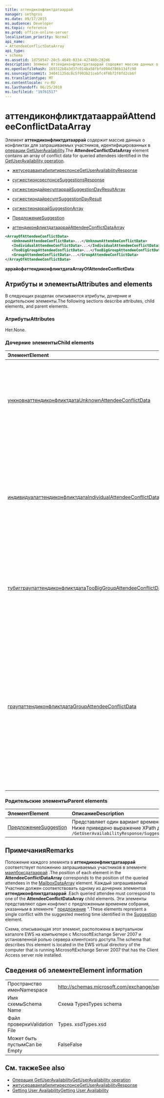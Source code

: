 ```yaml
---
title: аттендиконфликтдатааррай
manager: sethgros
ms.date: 09/17/2015
ms.audience: Developer
ms.topic: reference
ms.prod: office-online-server
localization_priority: Normal
api_name:
- AttendeeConflictDataArray
api_type:
- schema
ms.assetid: 1d758547-28c5-4649-8334-427480c282d6
description: Элемент Аттендиконфликтдатааррай содержит массив данных о конфликтах для запрашиваемых участников, идентифицированных в операции GetUserAvailability.
ms.openlocfilehash: 169312b8a3d37c014ba58fbfe094d786b134fc90
ms.sourcegitcommit: 34041125dc8c5f993b21cebfc4f8b72f0fd2cb6f
ms.translationtype: MT
ms.contentlocale: ru-RU
ms.lasthandoff: 06/25/2018
ms.locfileid: "19761517"
---
```

# <a name="attendeeconflictdataarray"></a><span data-ttu-id="898e9-103">аттендиконфликтдатааррай</span><span class="sxs-lookup"><span data-stu-id="898e9-103">AttendeeConflictDataArray</span></span>

<span data-ttu-id="898e9-104">Элемент **аттендиконфликтдатааррай** содержит массив данных о конфликтах для запрашиваемых участников, идентифицированных в [операции GetUserAvailability](getuseravailability-operation.md).</span><span class="sxs-lookup"><span data-stu-id="898e9-104">The **AttendeeConflictDataArray** element contains an array of conflict data for queried attendees identified in the [GetUserAvailability operation](getuseravailability-operation.md).</span></span>
  
- [<span data-ttu-id="898e9-105">жетусераваилабилитиреспонсе</span><span class="sxs-lookup"><span data-stu-id="898e9-105">GetUserAvailabilityResponse</span></span>](getuseravailabilityresponse.md)
  
- [<span data-ttu-id="898e9-106">сугжестионсреспонсе</span><span class="sxs-lookup"><span data-stu-id="898e9-106">SuggestionsResponse</span></span>](suggestionsresponse.md)
  
- [<span data-ttu-id="898e9-107">сугжестиондайресултаррай</span><span class="sxs-lookup"><span data-stu-id="898e9-107">SuggestionDayResultArray</span></span>](suggestiondayresultarray.md)
  
- [<span data-ttu-id="898e9-108">сугжестиондайресулт</span><span class="sxs-lookup"><span data-stu-id="898e9-108">SuggestionDayResult</span></span>](suggestiondayresult.md)
  
- [<span data-ttu-id="898e9-109">сугжестионаррай</span><span class="sxs-lookup"><span data-stu-id="898e9-109">SuggestionArray</span></span>](suggestionarray.md)
  
- [<span data-ttu-id="898e9-110">Предложение</span><span class="sxs-lookup"><span data-stu-id="898e9-110">Suggestion</span></span>](suggestion.md)
  
- [<span data-ttu-id="898e9-111">аттендиконфликтдатааррай</span><span class="sxs-lookup"><span data-stu-id="898e9-111">AttendeeConflictDataArray</span></span>](attendeeconflictdataarray.md)
  
```xml
<ArrayOfAttendeeConflictData>
   <UnknownAttendeeConflictData>...</UnknownAttendeeConflictData>
   <IndividualAttendeeConflictData>...</IndividualAttendeeConflictData>
   <TooBigGroupAttendeeConflictData>...</TooBigGroupAttendeeConflictData>
   <GroupAttendeeConflictData>...</GroupAttendeeConflictData>
</ArrayOfAttendeeConflictData>
```

 <span data-ttu-id="898e9-112">**аррайофаттендиконфликтдата**</span><span class="sxs-lookup"><span data-stu-id="898e9-112">**ArrayOfAttendeeConflictData**</span></span>
## <a name="attributes-and-elements"></a><span data-ttu-id="898e9-113">Атрибуты и элементы</span><span class="sxs-lookup"><span data-stu-id="898e9-113">Attributes and elements</span></span>

<span data-ttu-id="898e9-114">В следующих разделах описываются атрибуты, дочерние и родительские элементы.</span><span class="sxs-lookup"><span data-stu-id="898e9-114">The following sections describe attributes, child elements, and parent elements.</span></span>
  
### <a name="attributes"></a><span data-ttu-id="898e9-115">Атрибуты</span><span class="sxs-lookup"><span data-stu-id="898e9-115">Attributes</span></span>

<span data-ttu-id="898e9-116">Нет.</span><span class="sxs-lookup"><span data-stu-id="898e9-116">None.</span></span>
  
### <a name="child-elements"></a><span data-ttu-id="898e9-117">Дочерние элементы</span><span class="sxs-lookup"><span data-stu-id="898e9-117">Child elements</span></span>

|<span data-ttu-id="898e9-118">**Элемент**</span><span class="sxs-lookup"><span data-stu-id="898e9-118">**Element**</span></span>|<span data-ttu-id="898e9-119">**Описание**</span><span class="sxs-lookup"><span data-stu-id="898e9-119">**Description**</span></span>|
|:-----|:-----|
|[<span data-ttu-id="898e9-120">ункновнаттендиконфликтдата</span><span class="sxs-lookup"><span data-stu-id="898e9-120">UnknownAttendeeConflictData</span></span>](unknownattendeeconflictdata.md) <br/> |<span data-ttu-id="898e9-121">Представляет неразрешимого участника или участника, который не является пользователем, списком рассылки или контактом.</span><span class="sxs-lookup"><span data-stu-id="898e9-121">Represents an unresolvable attendee or an attendee that is not a user, distribution list, or contact.</span></span>  <br/> |
|[<span data-ttu-id="898e9-122">индивидуалаттендиконфликтдата</span><span class="sxs-lookup"><span data-stu-id="898e9-122">IndividualAttendeeConflictData</span></span>](individualattendeeconflictdata.md) <br/> |<span data-ttu-id="898e9-123">Содержит сведения о занятости пользователя или контакта для временного периода, выполняемого одновременно с указанным в элементе [предложение](suggestion.md) временем собрания.</span><span class="sxs-lookup"><span data-stu-id="898e9-123">Contains a user's or contact's free/busy status for a time window that occurs at the same time as the suggested meeting time identified in the [Suggestion](suggestion.md) element.</span></span>  <br/> |
|[<span data-ttu-id="898e9-124">тубигграупаттендиконфликтдата</span><span class="sxs-lookup"><span data-stu-id="898e9-124">TooBigGroupAttendeeConflictData</span></span>](toobiggroupattendeeconflictdata.md) <br/> |<span data-ttu-id="898e9-125">Представляет участника, которое разрешалось как список рассылки, который был слишком большим для расширения.</span><span class="sxs-lookup"><span data-stu-id="898e9-125">Represents an attendee that resolved as a distribution list that was too large to expand.</span></span>  <br/> |
|[<span data-ttu-id="898e9-126">граупаттендиконфликтдата</span><span class="sxs-lookup"><span data-stu-id="898e9-126">GroupAttendeeConflictData</span></span>](groupattendeeconflictdata.md) <br/> |<span data-ttu-id="898e9-127">Содержит статистические сведения о количестве доступных пользователей, количестве пользователей с конфликтами и количестве пользователей, не имеющих сведений о доступности, в списке рассылки для предполагаемого времени проведения собрания.</span><span class="sxs-lookup"><span data-stu-id="898e9-127">Contains aggregate conflict information about the number of users available, the number of users who have conflicts, and the number of users who do not have availability information in a distribution list for a suggested meeting time.</span></span>  <br/> |
   
### <a name="parent-elements"></a><span data-ttu-id="898e9-128">Родительские элементы</span><span class="sxs-lookup"><span data-stu-id="898e9-128">Parent elements</span></span>

|<span data-ttu-id="898e9-129">**Элемент**</span><span class="sxs-lookup"><span data-stu-id="898e9-129">**Element**</span></span>|<span data-ttu-id="898e9-130">**Описание**</span><span class="sxs-lookup"><span data-stu-id="898e9-130">**Description**</span></span>|
|:-----|:-----|
|[<span data-ttu-id="898e9-131">Предложение</span><span class="sxs-lookup"><span data-stu-id="898e9-131">Suggestion</span></span>](suggestion.md) <br/> |<span data-ttu-id="898e9-132">Представляет один вариант времени собрания.</span><span class="sxs-lookup"><span data-stu-id="898e9-132">Represents a single meeting time suggestion.</span></span>  <br/> <span data-ttu-id="898e9-133">Ниже приведено выражение XPath для этого элемента:</span><span class="sxs-lookup"><span data-stu-id="898e9-133">The following is the XPath expression to this element:</span></span>  <br/>  `/GetUserAvailabilityResponse/SuggestionsResponse/SuggestionDayResultArray/SuggestionDayResult[i]/SuggestionArray/Suggestion[i]` <br/> |
   
## <a name="remarks"></a><span data-ttu-id="898e9-134">Примечания</span><span class="sxs-lookup"><span data-stu-id="898e9-134">Remarks</span></span>

<span data-ttu-id="898e9-135">Положение каждого элемента в **аттендиконфликтдатааррай** соответствует положению запрашиваемых участников в элементе [маилбоксдатааррай](mailboxdataarray.md) .</span><span class="sxs-lookup"><span data-stu-id="898e9-135">The position of each element in the **AttendeeConflictDataArray** corresponds to the position of the queried attendees in the [MailboxDataArray](mailboxdataarray.md) element.</span></span> <span data-ttu-id="898e9-136">Каждый запрашиваемый Участник должен соответствовать одному из дочерних элементов **аттендиконфликтдатааррай** .</span><span class="sxs-lookup"><span data-stu-id="898e9-136">Each queried attendee must correspond to one of the **AttendeeConflictDataArray** child elements.</span></span> <span data-ttu-id="898e9-137">Эти элементы представляют один конфликт с предложенным временем собрания, указанным в элементе " [предложение](suggestion.md) ".</span><span class="sxs-lookup"><span data-stu-id="898e9-137">These elements represent a single conflict with the suggested meeting time identified in the [Suggestion](suggestion.md) element.</span></span> 
  
<span data-ttu-id="898e9-138">Схема, описывающая этот элемент, расположена в виртуальном каталоге EWS на компьютере с MicrosoftExchange Server 2007 и установленной ролью сервера клиентского доступа.</span><span class="sxs-lookup"><span data-stu-id="898e9-138">The schema that describes this element is located in the EWS virtual directory of the computer that is running MicrosoftExchange Server 2007 that has the Client Access server role installed.</span></span>
  
## <a name="element-information"></a><span data-ttu-id="898e9-139">Сведения об элементе</span><span class="sxs-lookup"><span data-stu-id="898e9-139">Element information</span></span>

|||
|:-----|:-----|
|<span data-ttu-id="898e9-140">Пространство имен</span><span class="sxs-lookup"><span data-stu-id="898e9-140">Namespace</span></span>  <br/> |http://schemas.microsoft.com/exchange/services/2006/types  <br/> |
|<span data-ttu-id="898e9-141">Имя схемы</span><span class="sxs-lookup"><span data-stu-id="898e9-141">Schema Name</span></span>  <br/> |<span data-ttu-id="898e9-142">Схема Types</span><span class="sxs-lookup"><span data-stu-id="898e9-142">Types schema</span></span>  <br/> |
|<span data-ttu-id="898e9-143">Файл проверки</span><span class="sxs-lookup"><span data-stu-id="898e9-143">Validation File</span></span>  <br/> |<span data-ttu-id="898e9-144">Types. xsd</span><span class="sxs-lookup"><span data-stu-id="898e9-144">Types.xsd</span></span>  <br/> |
|<span data-ttu-id="898e9-145">Может быть пустым</span><span class="sxs-lookup"><span data-stu-id="898e9-145">Can be Empty</span></span>  <br/> |<span data-ttu-id="898e9-146">False</span><span class="sxs-lookup"><span data-stu-id="898e9-146">False</span></span>  <br/> |
   
## <a name="see-also"></a><span data-ttu-id="898e9-147">См. также</span><span class="sxs-lookup"><span data-stu-id="898e9-147">See also</span></span>

- [<span data-ttu-id="898e9-148">Операция GetUserAvailability</span><span class="sxs-lookup"><span data-stu-id="898e9-148">GetUserAvailability operation</span></span>](getuseravailability-operation.md) 
- [<span data-ttu-id="898e9-149">жетусераваилабилитиреспонсе</span><span class="sxs-lookup"><span data-stu-id="898e9-149">GetUserAvailabilityResponse</span></span>](getuseravailabilityresponse.md)
- [<span data-ttu-id="898e9-150">Getting User Availability</span><span class="sxs-lookup"><span data-stu-id="898e9-150">Getting User Availability</span></span>](http://msdn.microsoft.com/library/d4133fcb-9b0f-4e6b-aadf-a389da83516a%28Office.15%29.aspx)

